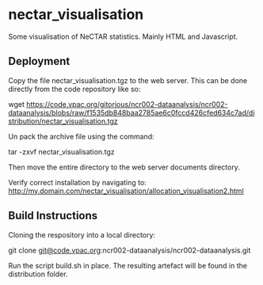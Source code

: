 nectar_visualisation
====================

Some visualisation of NeCTAR statistics. Mainly HTML and Javascript.

Deployment
--------------------

Copy the file nectar_visualisation.tgz to the web server. This can be done directly from the code repository like so:

wget https://code.vpac.org/gitorious/ncr002-dataanalysis/ncr002-dataanalysis/blobs/raw/f1535db848baa2785ae6c0fccd426cfed634c7ad/distribution/nectar_visualisation.tgz

Un pack the archive file  using the command:

tar -zxvf nectar_visualisation.tgz

Then move the entire directory to the web server documents directory.

Verify correct installation by navigating to:
 http://my.domain.com/nectar_visualisation/allocation_visualisation2.html 

Build Instructions
--------------------

Cloning the respository into a local directory:

git clone git@code.vpac.org:ncr002-dataanalysis/ncr002-dataanalysis.git

Run the script build.sh in place. The resulting artefact will be found in the distribution folder.




